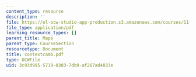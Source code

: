 ```yaml
---
content_type: resource
description: ''
file: https://ol-ocw-studio-app-production.s3.amazonaws.com/courses/11-332j-urban-design-fall-2003/3c93d995571903037db9af267ad4833e_contextcamb.pdf
file_type: application/pdf
learning_resource_types: []
parent_title: Maps
parent_type: CourseSection
resourcetype: Document
title: contextcamb.pdf
type: OCWFile
uid: 3c93d995-5719-0303-7db9-af267ad4833e
---
```

